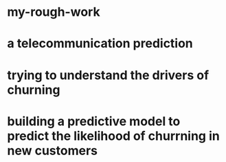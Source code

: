 # my-rough-work
# a telecommunication prediction
# trying to understand the drivers of churning 
# building a predictive model to predict the likelihood of churrning in new customers
